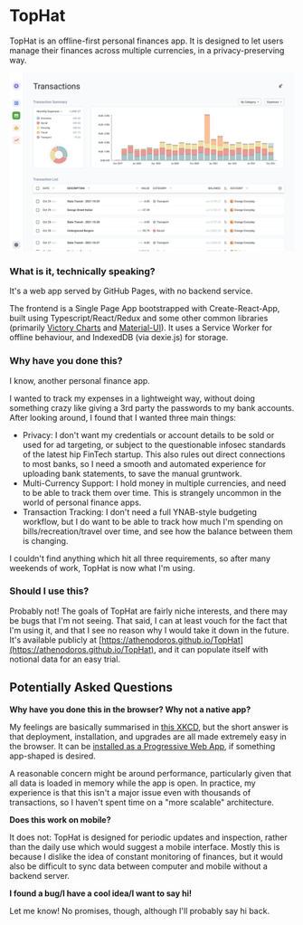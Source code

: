 # TopHat

TopHat is an offline-first personal finances app. It is designed to let users manage their finances across multiple currencies, in a privacy-preserving way.

![Transactions View](screenshot.png)

### What is it, technically speaking?

It's a web app served by GitHub Pages, with no backend service.

The frontend is a Single Page App bootstrapped with Create-React-App, built using Typescript/React/Redux and some other common libraries (primarily [Victory Charts](https://formidable.com/open-source/victory/) and [Material-UI](https://mui.com/)). It uses a Service Worker for offline behaviour, and IndexedDB (via dexie.js) for storage.

### Why have you done this?

I know, another personal finance app.

I wanted to track my expenses in a lightweight way, without doing something crazy like giving a 3rd party the passwords to my bank accounts. After looking around, I found that I wanted three main things:

-   Privacy: I don't want my credentials or account details to be sold or used for ad targeting, or subject to the questionable infosec standards of the latest hip FinTech startup. This also rules out direct connections to most banks, so I need a smooth and automated experience for uploading bank statements, to save the manual gruntwork.
-   Multi-Currency Support: I hold money in multiple currencies, and need to be able to track them over time. This is strangely uncommon in the world of personal finance apps.
-   Transaction Tracking: I don't need a full YNAB-style budgeting workflow, but I do want to be able to track how much I'm spending on bills/recreation/travel over time, and see how the balance between them is changing.

I couldn't find anything which hit all three requirements, so after many weekends of work, TopHat is now what I'm using.

### Should I use this?

Probably not! The goals of TopHat are fairly niche interests, and there may be bugs that I'm not seeing. That said, I can at least vouch for the fact that I'm using it, and that I see no reason why I would take it down in the future. It's available publicly at [https://athenodoros.github.io/TopHat](https://athenodoros.github.io/TopHat), and it can populate itself with notional data for an easy trial.

## Potentially Asked Questions

**Why have you done this in the browser? Why not a native app?**

My feelings are basically summarised in [this XKCD](https://xkcd.com/1367/), but the short answer is that deployment, installation, and upgrades are all made extremely easy in the browser. It can be [installed as a Progressive Web App](https://support.google.com/chrome/answer/9658361), if something app-shaped is desired.

A reasonable concern might be around performance, particularly given that all data is loaded in memory while the app is open. In practice, my experience is that this isn't a major issue even with thousands of transactions, so I haven't spent time on a "more scalable" architecture.

**Does this work on mobile?**

It does not: TopHat is designed for periodic updates and inspection, rather than the daily use which would suggest a mobile interface. Mostly this is because I dislike the idea of constant monitoring of finances, but it would also be difficult to sync data between computer and mobile without a backend server.

**I found a bug/I have a cool idea/I want to say hi!**

Let me know! No promises, though, although I'll probably say hi back.
